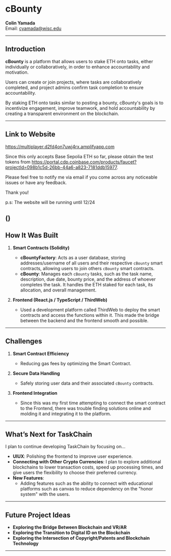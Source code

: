 # cBounty
**Colin Yamada**  
Email: [cyamada@wisc.edu](mailto:cyamada@wisc.edu)

---
## Introduction

**cBounty** is a platform that allows users to stake ETH onto tasks, either individually or collaboratively, in order to enhance accountability and motivation.

Users can create or join projects, where tasks are collaboratively completed, and project admins confirm task completion to ensure accountability.

By staking ETH onto tasks similar to posting a bounty, cBounty's goals is to incentivize engagement, improve teamwork, and hold accountability by creating a transparent environment on the blockchain.

---

## Link to Website

https://multiplayer.d2fd4on7uwj4rx.amplifyapp.com

Since this only accepts Base Sepolia ETH so far, please obtain the test tokens from https://portal.cdp.coinbase.com/products/faucet?projectId=098b1c5d-26bb-44a6-a823-7181ddb15977.

Please feel free to notify me via email if you come across any noticeable issues or have any feedback.

Thank you!

p.s: The website will be running until 12/24

()
---

## How It Was Built 

1. **Smart Contracts (Solidity)**  
   - **cBountyFactory**: Acts as a user database, storing addresses/username of all users and their respective `cBounty` smart contracts, allowing users to join others `cBounty` smart contracts.
   - **cBounty**: Manages each `cBounty` tasks, such as the task name, description, due date, bounty price, and the address of whoever completes the task. It handles the ETH staked for each task, its allocation, and overall management.

2. **Frontend (React.js / TypeScript / ThirdWeb)**  
   - Used a development platform called ThirdWeb to deploy the smart contracts and access the functions within it. This made the bridge between the backend and the frontend smooth and possible. 
---

## Challenges

1. **Smart Contract Efficiency**  
   - Reducing gas fees by optimizing the Smart Contract.

2. **Secure Data Handling** 
   - Safely storing user data and their associated `cBounty` contracts.

3. **Frontend Integration**  
   - Since this was my first time attempting to connect the smart contract to the Frontend, there was trouble finding solutions online and molding it and integrating it to the platform.

---

## What’s Next for TaskChain

I plan to continue developing TaskChain by focusing on...
- **UIUX**: Polishing the frontend to improve user experience.
- **Connecting with Other Crypto Currencies**: I plan to explore additional blockchains to lower transaction costs, speed up processing times, and give users the flexibility to choose their preferred currency.
- **New Features**: 
  - Adding features such as the ability to connect with educational platforms such as canvas to reduce dependency on the "honor system" with the users.

---

## Future Project Ideas

- **Exploring the Bridge Between Blockchain and VR/AR**
- **Exploring the Transition to Digital ID on the Blockchain**
- **Exploring the Intersection of Copyright/Patents and Blockchain Technology**

---